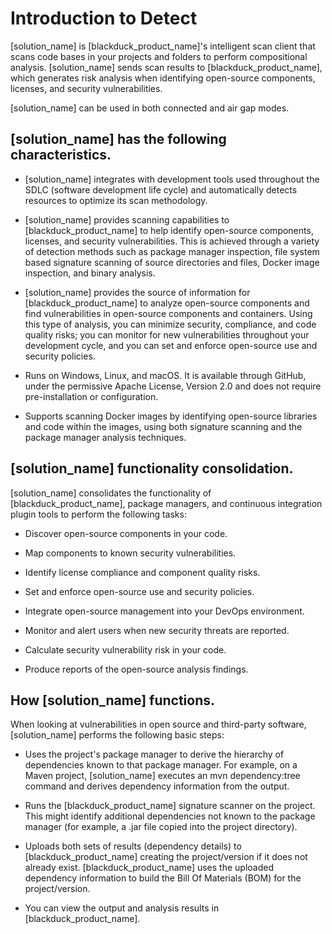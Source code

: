 # Introduction to Detect

[solution_name] is [blackduck_product_name]'s intelligent scan client that scans code bases in your projects and folders to perform compositional analysis. [solution_name] sends scan results to [blackduck_product_name], which generates risk analysis when identifying open-source components, licenses, and security vulnerabilities.

[solution_name] can be used in both connected and air gap modes.  

## [solution_name] has the following characteristics.     

* [solution_name] integrates with development tools used throughout the SDLC (software development life cycle) and automatically detects resources to optimize its scan methodology.

* [solution_name] provides scanning capabilities to [blackduck_product_name] to help identify open-source components, licenses, and security vulnerabilities. This is achieved through a variety of detection methods such as package manager inspection, file system based signature scanning of source directories and files, Docker image inspection, and binary analysis.

* [solution_name] provides the source of information for [blackduck_product_name] to analyze open-source components and find vulnerabilities in open-source components and containers. Using this type of analysis, you can minimize security, compliance, and code quality risks; you can monitor for new vulnerabilities throughout your development cycle, and you can set and enforce open-source use and security policies.

* Runs on Windows, Linux, and macOS. It is available through GitHub, under the permissive Apache License, Version 2.0 and does not require pre-installation or configuration.

* Supports scanning Docker images by identifying open-source libraries and code within the images, using both signature scanning and the package manager analysis techniques.  

## [solution_name] functionality consolidation.  

[solution_name] consolidates the functionality of [blackduck_product_name], package managers, and continuous integration plugin tools to perform the following tasks:  

* Discover open-source components in your code.

* Map components to known security vulnerabilities.

* Identify license compliance and component quality risks.

* Set and enforce open-source use and security policies.

* Integrate open-source management into your DevOps environment.

* Monitor and alert users when new security threats are reported.

* Calculate security vulnerability risk in your code.

* Produce reports of the open-source analysis findings.  

## How [solution_name] functions.   

When looking at vulnerabilities in open source and third-party software, [solution_name] performs the following basic steps:

* Uses the project's package manager to derive the hierarchy of dependencies known to that package manager. For example, on a Maven project, [solution_name] executes an mvn dependency:tree command and derives dependency information from the output.

* Runs the [blackduck_product_name] signature scanner on the project. This might identify additional dependencies not known to the package manager (for example, a .jar file copied into the project directory).

* Uploads both sets of results (dependency details) to [blackduck_product_name] creating the project/version if it does not already exist. [blackduck_product_name] uses the uploaded dependency information to build the Bill Of Materials (BOM) for the project/version.

* You can view the output and analysis results in [blackduck_product_name].  

